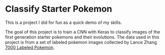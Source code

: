 # Classify Starter Pokemon

This is a project I did for fun as a quick demo of my skills.  
  
The goal of this project is to train a CNN with Keras to classify images of the first generation starter pokemons and their evolutions. The data used in this project is from a set of labeled pokemon images collected by Lance Zhang [7000 Labeled Pokemon](https://www.kaggle.com/lantian773030/pokemonclassification). 
 
